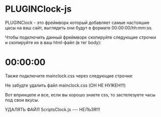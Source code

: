# PLUGINClock-js

PLUGINClock - это фреймворк который добавляет самые настояшие цасы на ваш сайт, выглядеть они будут в формате 00:00:00/hh:mm:ss.

Чтобы подключить данный фреймворк скопируйте следующие строчки и скопируйте их в ваш html-файл (в тег body):

<h1 id="clock">00:00:00</h1>

<script src="scripts.js"></script>

Также подключите mainclock.css через следующие строчки:

<link rel="stylesheet" type="text/css" href="main.css">

Не забудте удалить файл mainclock.css (ОН НЕ НУЖЕН!!!)

Вот впринцепе и все, если вы хорошо знаете css, то застелезуете часы под свои вкусы.

УДАЛЯТЬ ФАЙЛ ScriptsClock.js --- НЕЛЬЗЯ!!!
